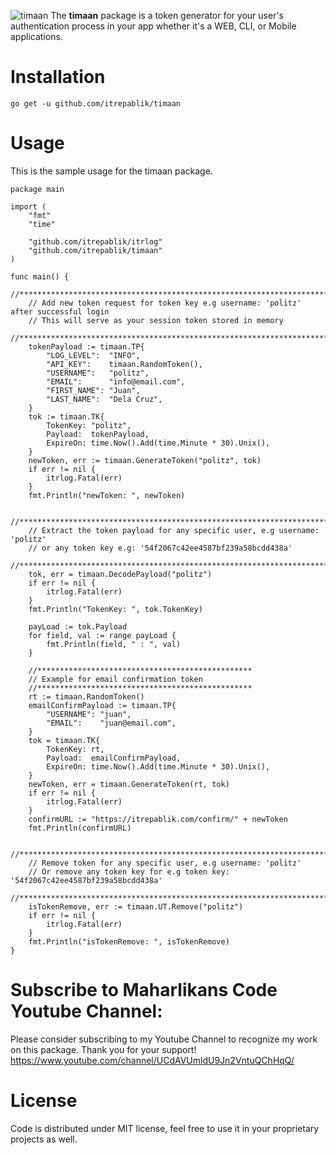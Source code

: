 
![timaan](https://user-images.githubusercontent.com/58651329/82109578-beff8b00-9769-11ea-9f38-826f38901ff1.png)
The **timaan** package is a token generator for your user's authentication process in your app whether it's a WEB, CLI, or Mobile applications.

# Installation
```
go get -u github.com/itrepablik/timaan
```

# Usage
This is the sample usage for the timaan package.
```
package main

import (
	"fmt"
	"time"

	"github.com/itrepablik/itrlog"
	"github.com/itrepablik/timaan"
)

func main() {
	//*************************************************************************************
	// Add new token request for token key e.g username: 'politz' after successful login
	// This will serve as your session token stored in memory
	//*************************************************************************************
	tokenPayload := timaan.TP{
		"LOG_LEVEL":  "INFO",
		"API_KEY":    timaan.RandomToken(),
		"USERNAME":   "politz",
		"EMAIL":      "info@email.com",
		"FIRST_NAME": "Juan",
		"LAST_NAME":  "Dela Cruz",
	}
	tok := timaan.TK{
		TokenKey: "politz",
		Payload:  tokenPayload,
		ExpireOn: time.Now().Add(time.Minute * 30).Unix(),
	}
	newToken, err := timaan.GenerateToken("politz", tok)
	if err != nil {
		itrlog.Fatal(err)
	}
	fmt.Println("newToken: ", newToken)

	//*****************************************************************************
	// Extract the token payload for any specific user, e.g username: 'politz'
	// or any token key e.g: '54f2067c42ee4587bf239a58bcdd438a'
	//*****************************************************************************
	tok, err = timaan.DecodePayload("politz")
	if err != nil {
		itrlog.Fatal(err)
	}
	fmt.Println("TokenKey: ", tok.TokenKey)

	payLoad := tok.Payload
	for field, val := range payLoad {
		fmt.Println(field, " : ", val)
	}

	//************************************************
	// Example for email confirmation token
	//************************************************
	rt := timaan.RandomToken()
	emailConfirmPayload := timaan.TP{
		"USERNAME": "juan",
		"EMAIL":    "juan@email.com",
	}
	tok = timaan.TK{
		TokenKey: rt,
		Payload:  emailConfirmPayload,
		ExpireOn: time.Now().Add(time.Minute * 30).Unix(),
	}
	newToken, err = timaan.GenerateToken(rt, tok)
	if err != nil {
		itrlog.Fatal(err)
	}
	confirmURL := "https://itrepablik.com/confirm/" + newToken
	fmt.Println(confirmURL)

	//*********************************************************************************
	// Remove token for any specific user, e.g username: 'politz'
	// Or remove any token key for e.g token key: '54f2067c42ee4587bf239a58bcdd438a'
	//*********************************************************************************
	isTokenRemove, err := timaan.UT.Remove("politz")
	if err != nil {
		itrlog.Fatal(err)
	}
	fmt.Println("isTokenRemove: ", isTokenRemove)
}
```

# Subscribe to Maharlikans Code Youtube Channel:
Please consider subscribing to my Youtube Channel to recognize my work on this package. Thank you for your support!
https://www.youtube.com/channel/UCdAVUmldU9Jn2VntuQChHqQ/

# License
Code is distributed under MIT license, feel free to use it in your proprietary projects as well.
